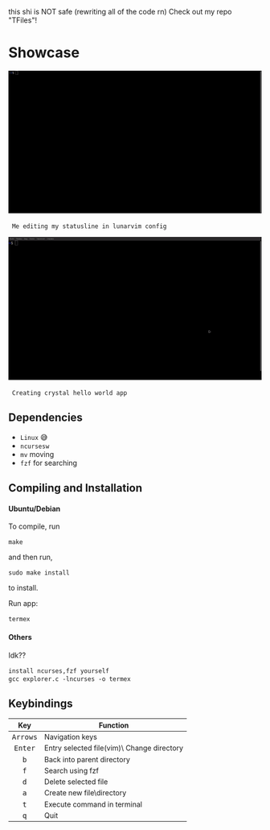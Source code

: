 
this shi is NOT safe (rewriting all of the code rn) Check out my repo "TFiles"! 
# Showcase
![](/simple-demo.gif)

     Me editing my statusline in lunarvim config




     
     
![](/helloworld.gif)

     Creating crystal hello world app
## Dependencies
- `Linux` 😅
- `ncursesw`
- `mv` moving
- `fzf` for searching
  

## Compiling and Installation
#### Ubuntu/Debian
To compile, run

    make

and then run,

    sudo make install

to install.

Run app:

    termex
#### Others
Idk??

    install ncurses,fzf yourself
    gcc explorer.c -lncurses -o termex
    

## Keybindings
| Key | Function |
|:---:| --- |
| <kbd>Arrows</kbd> | Navigation keys |
| <kbd>Enter</kbd> | Entry selected file(vim)\ Change directory |
| <kbd>b</kbd> | Back into parent directory |
| <kbd>f</kbd> | Search using fzf |
| <kbd>d</kbd> | Delete selected file |
| <kbd>a</kbd> | Create new file\directory |
| <kbd>t</kbd> | Execute command in terminal |
| <kbd>q</kbd> | Quit |


